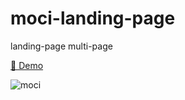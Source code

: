 # moci-landing-page
landing-page multi-page

<a href="https://ponidevito.github.io/mozi/index.html" rel="nofollow">👀 Demo</a>

![moci](https://user-images.githubusercontent.com/48261771/194503428-07f5446f-a7d1-4fd6-94b2-2d4595907a00.PNG)
